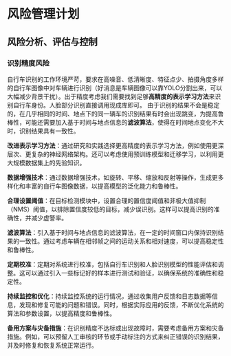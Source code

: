 # 风险管理计划 

## 风险分析、评估与控制

### 识别精度风险
自行车识别的工作环境严苛，要求在高噪音、低清晰度、特征点少、拍摄角度多样的自行车图像中对车辆进行识别（好消息是车辆图像可以靠YOLO分割出来，可以大幅减少背景干扰）。出于精度考虑我们需要找到足够**高精度的表示学习方法**来识别自行车身份。人脸部分识别直接调用现成库即可。
由于识别的结果不会是稳定的，在几乎相同的时间、地点下的同一辆车的识别结果有时会出现跳变，为提高鲁棒性，可能还需要加入基于时间与地点信息的**滤波算法**，使得在时间地点变化不大时，识别结果具有一致性。


**改进表示学习方法**：通过研究和实践选择更高精度的表示学习方法，例如使用更深层次、更复杂的神经网络架构。还可以考虑使用预训练模型和迁移学习，以利用更大规模数据集上的先验知识。

**数据增强技术**：通过数据增强技术，如旋转、平移、缩放和反射等操作，生成更多样化和丰富的自行车图像数据，以提高模型的泛化能力和鲁棒性。

**合理设置阈值**：在目标检测模块中，设置合理的置信度阈值和非极大值抑制（NMS）阈值，以排除置信度较低的目标，减少误识别。这样可以提高识别的准确性，并减少虚警率。

**滤波算法**：引入基于时间与地点信息的滤波算法，在一定的时间窗口内保持识别结果的一致性。通过考虑车辆在相邻帧之间的运动关系和相对速度，可以提高稳定性和鲁棒性。

**定期校准**：定期对系统进行校准，包括自行车识别和人脸识别模型的性能评估和调整。这可以通过引入一些标记好的样本进行测试和验证，以确保系统的准确性和稳定性。

**持续监控和优化**：持续监控系统的运行情况，通过收集用户反馈和日志数据等信息，发现和修复可能的问题和错误。同时，根据实际应用的反馈，不断优化系统的算法和参数设置，以提高精度和鲁棒性。

**备用方案与灾备措施**：在识别精度不达标或出现故障时，需要考虑备用方案和灾备措施。例如，可以预留人工审核的环节或手动标注的方式来纠正错误的识别结果，并及时修复和恢复系统正常运行。





